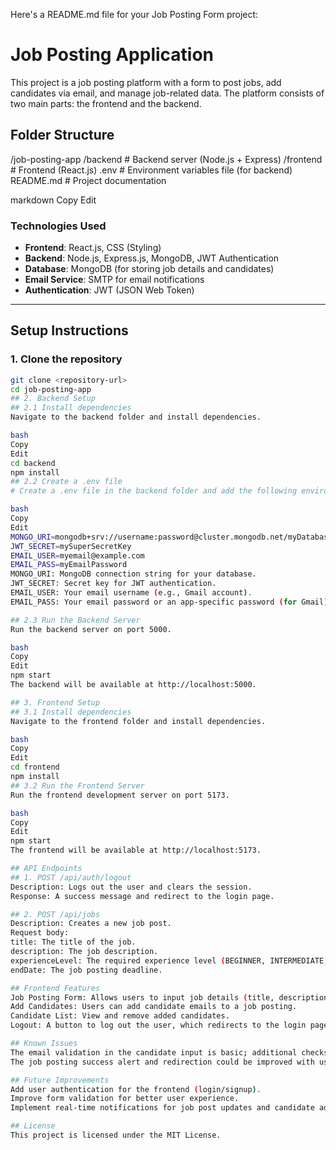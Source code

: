 Here's a README.md file for your Job Posting Form project:

# Job Posting Application

This project is a job posting platform with a form to post jobs, add candidates via email, and manage job-related data. The platform consists of two main parts: the frontend and the backend.

## Folder Structure

/job-posting-app /backend # Backend server (Node.js + Express) /frontend # Frontend (React.js) .env # Environment variables file (for backend) README.md # Project documentation

markdown
Copy
Edit

### Technologies Used

- **Frontend**: React.js, CSS (Styling)
- **Backend**: Node.js, Express.js, MongoDB, JWT Authentication
- **Database**: MongoDB (for storing job details and candidates)
- **Email Service**: SMTP for email notifications
- **Authentication**: JWT (JSON Web Token)

---

## Setup Instructions

### 1. Clone the repository
```bash
git clone <repository-url>
cd job-posting-app
## 2. Backend Setup
## 2.1 Install dependencies
Navigate to the backend folder and install dependencies.

bash
Copy
Edit
cd backend
npm install
## 2.2 Create a .env file
# Create a .env file in the backend folder and add the following environment variables:

bash
Copy
Edit
MONGO_URI=mongodb+srv://username:password@cluster.mongodb.net/myDatabase?retryWrites=true&w=majority
JWT_SECRET=mySuperSecretKey
EMAIL_USER=myemail@example.com
EMAIL_PASS=myEmailPassword
MONGO_URI: MongoDB connection string for your database.
JWT_SECRET: Secret key for JWT authentication.
EMAIL_USER: Your email username (e.g., Gmail account).
EMAIL_PASS: Your email password or an app-specific password (for Gmail).

## 2.3 Run the Backend Server
Run the backend server on port 5000.

bash
Copy
Edit
npm start
The backend will be available at http://localhost:5000.

## 3. Frontend Setup
## 3.1 Install dependencies
Navigate to the frontend folder and install dependencies.

bash
Copy
Edit
cd frontend
npm install
## 3.2 Run the Frontend Server
Run the frontend development server on port 5173.

bash
Copy
Edit
npm start
The frontend will be available at http://localhost:5173.

## API Endpoints
## 1. POST /api/auth/logout
Description: Logs out the user and clears the session.
Response: A success message and redirect to the login page.

## 2. POST /api/jobs
Description: Creates a new job post.
Request body:
title: The title of the job.
description: The job description.
experienceLevel: The required experience level (BEGINNER, INTERMEDIATE, EXPERT).
endDate: The job posting deadline.

## Frontend Features
Job Posting Form: Allows users to input job details (title, description, experience level, end date).
Add Candidates: Users can add candidate emails to a job posting.
Candidate List: View and remove added candidates.
Logout: A button to log out the user, which redirects to the login page.

## Known Issues
The email validation in the candidate input is basic; additional checks might be necessary.
The job posting success alert and redirection could be improved with user-friendly feedback.

## Future Improvements
Add user authentication for the frontend (login/signup).
Improve form validation for better user experience.
Implement real-time notifications for job post updates and candidate additions.

## License
This project is licensed under the MIT License.
